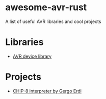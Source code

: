 # awesome-avr-rust
A list of useful AVR libraries and cool projects

# Libraries

* [AVR device library](https://github.com/avr-rust/avrd)

# Projects

* [CHIP-8 interpreter by Gergo Erdi](https://github.com/gergoerdi/rust-avr-chip8-avr)
